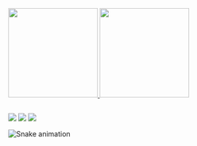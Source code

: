  <div>
  <a href="https://github.com/DiasVitoria">
  <img height="180em" src="https://github-readme-stats.vercel.app/api?username=DiasVitoria&show_icons=true&theme=dracula&include_all_commits=true&count_private=true"/>
  <img height="180em" src="https://github-readme-stats.vercel.app/api/top-langs/?username=DiasVitoria&layout=compact&langs_count=7&theme=dracula"/>
</div>
  
  ##
 
<div> 
  
  <a href="https://instagram.com/viimarto" target="_blank"><img src="https://img.shields.io/badge/-Instagram-%23E4405F?style=for-the-badge&logo=instagram&logoColor=white" target="_blank"></a>
  <a href = "mailto:vic.marto.vm@gmail.com"><img src="https://img.shields.io/badge/-Gmail-%23333?style=for-the-badge&logo=gmail&logoColor=white" target="_blank"></a>
  <a href="https://www.linkedin.com/in/victoria-dias-ab7469208/" target="_blank"><img src="https://img.shields.io/badge/-LinkedIn-%230077B5?style=for-the-badge&logo=linkedin&logoColor=white" target="_blank"></a> 
 
  ![Snake animation](https://github.com/DiasVitoria/rafaballerini/blob/output/github-contribution-grid-snake.svg)
 
</div>
